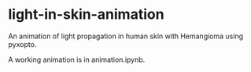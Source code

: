 # light-in-skin-animation
An animation of light propagation in human skin with Hemangioma using pyxopto.

A working animation is in animation.ipynb.
